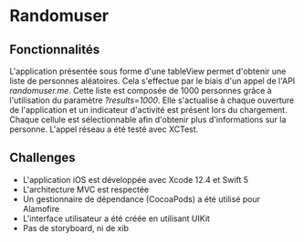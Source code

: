 # Randomuser

Fonctionnalités
--

L'application présentée sous forme d'une tableView permet d'obtenir une liste de personnes aléatoires. Cela s'effectue par le biais d'un appel de l'API *randomuser.me*. Cette liste est composée de 1000 personnes grâce à l'utilisation du paramètre *?results=1000*.
Elle s'actualise à chaque ouverture de l'application et un indicateur d'activité est présent lors du chargement.
Chaque cellule est sélectionnable afin d'obtenir plus d'informations sur la personne.
L'appel réseau a été testé avec XCTest.

Challenges
--

- L'application iOS est développée avec Xcode 12.4 et Swift 5
- L'architecture MVC est respectée
- Un gestionnaire de dépendance (CocoaPods) a été utilisé pour Alamofire
- L'interface utilisateur a été créée en utilisant UIKit
- Pas de storyboard, ni de xib
